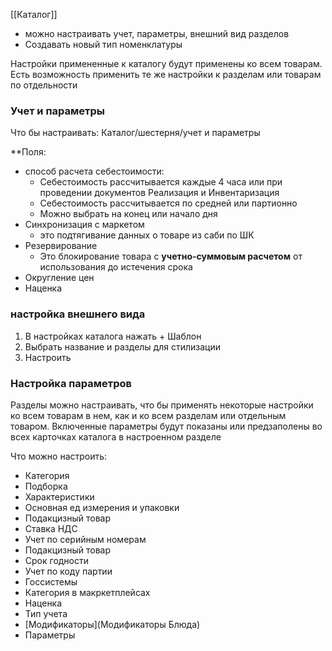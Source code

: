 ﻿[[Каталог]]
- можно настраивать учет, параметры, внешний вид разделов
- Создавать новый тип номенклатуры

Настройки примененные к каталогу будут  применены ко всем товарам.
Есть возможность применить те же настройки к разделам или товарам по отдельности

### Учет и параметры
Что бы настраивать: Каталог/шестерня/учет и параметры

**Поля:
- способ расчета себестоимости:
	- Себестоимость рассчитывается каждые 4 часа или при проведении документов Реализация и Инвентаризация
	- Себестоимость рассчитывается по средней или партионно
	- Можно выбрать на конец или начало дня
- Синхронизация с маркетом
	- это подтягивание данных о товаре из саби по ШК
- Резервирование 
	- Это блокирование товара с **учетно-суммовым расчетом** от использования до истечения срока
- Округление цен
- Наценка

### настройка внешнего вида 
1. В настройках каталога нажать + Шаблон 
2. Выбрать название и разделы для стилизации
3. Настроить

### Настройка параметров
Разделы можно настраивать, что бы применять некоторые настройки ко всем товарам в нем, как и ко всем разделам или отдельным товаром.
Включенные параметры будут показаны или предзаполены во всех карточках каталога в настроенном разделе

Что можно настроить:
- Категория
- Подборка
- Характеристики
- Основная ед измерения и упаковки
- Подакцизный товар
- Ставка НДС
- Учет по серийным номерам 
- Подакцизный товар
- Срок годности
- Учет по коду партии
- Госсистемы
- Категория в макркетплейсах
- Наценка 
- Тип учета
- [Модификаторы](Модификаторы Блюда)
- Параметры